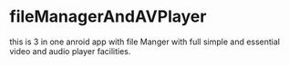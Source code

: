 # fileManagerAndAVPlayer
this is 3 in one anroid app with file Manger with full simple and essential video and audio player facilities.
